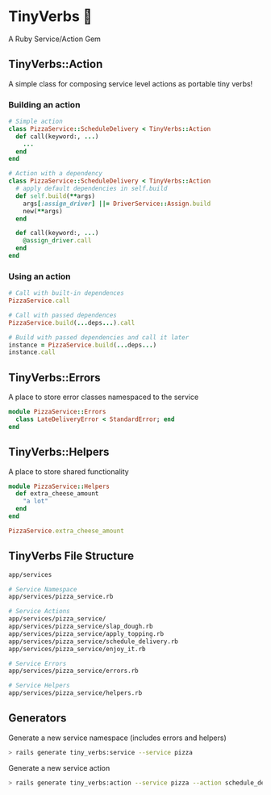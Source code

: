 # TinyVerbs 🍕

A Ruby Service/Action Gem

## TinyVerbs::Action

A simple class for composing service level actions as portable tiny verbs!

### Building an action

```rb
# Simple action
class PizzaService::ScheduleDelivery < TinyVerbs::Action
  def call(keyword:, ...)
    ...
  end
end

# Action with a dependency
class PizzaService::ScheduleDelivery < TinyVerbs::Action
  # apply default dependencies in self.build
  def self.build(**args)
    args[:assign_driver] ||= DriverService::Assign.build
    new(**args)
  end

  def call(keyword:, ...)
    @assign_driver.call
  end
end
```

### Using an action

```rb
# Call with built-in dependences
PizzaService.call

# Call with passed dependences
PizzaService.build(...deps...).call

# Build with passed dependencies and call it later
instance = PizzaService.build(...deps...)
instance.call
```

## TinyVerbs::Errors

A place to store error classes namespaced to the service

```rb
module PizzaService::Errors
  class LateDeliveryError < StandardError; end
end
```

## TinyVerbs::Helpers

A place to store shared functionality

```rb
module PizzaService::Helpers
  def extra_cheese_amount
    "a lot"
  end
end

PizzaService.extra_cheese_amount
```

## TinyVerbs File Structure

```sh
app/services

# Service Namespace
app/services/pizza_service.rb

# Service Actions
app/services/pizza_service/
app/services/pizza_service/slap_dough.rb
app/services/pizza_service/apply_topping.rb
app/services/pizza_service/schedule_delivery.rb
app/services/pizza_service/enjoy_it.rb

# Service Errors
app/services/pizza_service/errors.rb

# Service Helpers
app/services/pizza_service/helpers.rb
```

## Generators

Generate a new service namespace (includes errors and helpers)

```sh
> rails generate tiny_verbs:service --service pizza
```

Generate a new service action

```sh
> rails generate tiny_verbs:action --service pizza --action schedule_delivery
```
